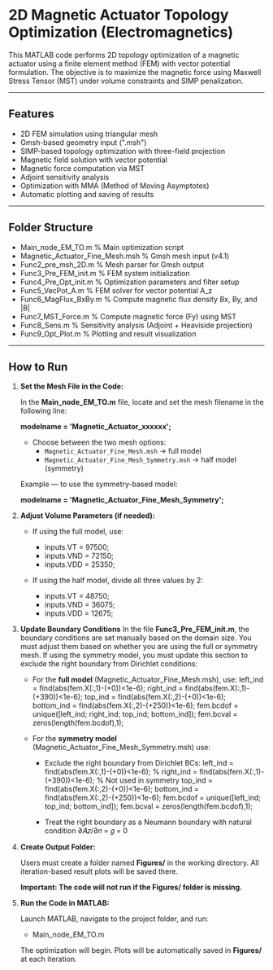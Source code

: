 # 2D Magnetic Actuator Topology Optimization (Electromagnetics)

This MATLAB code performs 2D topology optimization of a magnetic actuator using a finite element method (FEM) with vector potential formulation. The objective is to maximize the magnetic force using Maxwell Stress Tensor (MST) under volume constraints and SIMP penalization.

---

## Features

- 2D FEM simulation using triangular mesh
- Gmsh-based geometry input (".msh")
- SIMP-based topology optimization with three-field projection
- Magnetic field solution with vector potential 
- Magnetic force computation via MST
- Adjoint sensitivity analysis
- Optimization with MMA (Method of Moving Asymptotes)
- Automatic plotting and saving of results

---

## Folder Structure

- Main_node_EM_TO.m                  % Main optimization script
- Magnetic_Actuator_Fine_Mesh.msh    % Gmsh mesh input (v4.1)
- Func2_pre_msh_2D.m                 % Mesh parser for Gmsh output
- Func3_Pre_FEM_init.m               % FEM system initialization
- Func4_Pre_Opt_init.m               % Optimization parameters and filter setup
- Func5_VecPot_A.m                   % FEM solver for vector potential A_z
- Func6_MagFlux_BxBy.m               % Compute magnetic flux density Bx, By, and |B|
- Func7_MST_Force.m                  % Compute magnetic force (Fy) using MST
- Func8_Sens.m                       % Sensitivity analysis (Adjoint + Heaviside projection)
- Func9_Opt_Plot.m                   % Plotting and result visualization


---

## How to Run

1. **Set the Mesh File in the Code:**

    In the **Main_node_EM_TO.m** file, locate and set the mesh filename in the following line:
    
    **modelname = 'Magnetic_Actuator_xxxxxx';**
    
    - Choose between the two mesh options:
        - `Magnetic_Actuator_Fine_Mesh.msh`           → full model
        - `Magnetic_Actuator_Fine_Mesh_Symmetry.msh`  → half model (symmetry)
    
    Example — to use the symmetry-based model:
    
    **modelname = 'Magnetic_Actuator_Fine_Mesh_Symmetry';**

2. **Adjust Volume Parameters (if needed):**

    - If using the full model, use:
      - inputs.VT  = 97500;
      - inputs.VND = 72150;
      - inputs.VDD = 25350;
    
    - If using the half model, divide all three values by 2:
      - inputs.VT  = 48750;
      - inputs.VND = 36075;
      - inputs.VDD = 12675;
     
3. **Update Boundary Conditions**
In the file **Func3_Pre_FEM_init.m**, the boundary conditions are set manually based on the domain size. You must adjust them based on whether you are using the full or symmetry mesh. If using the symmetry model, you must update this section to exclude the right boundary from Dirichlet conditions:

    - For the **full model** (Magnetic_Actuator_Fine_Mesh.msh), use:
        left_ind    = find(abs(fem.X(:,1)-(+0))<1e-6);
        right_ind   = find(abs(fem.X(:,1)-(+390))<1e-6);
        top_ind     = find(abs(fem.X(:,2)-(+0))<1e-6);
        bottom_ind  = find(abs(fem.X(:,2)-(+250))<1e-6);
        fem.bcdof   = unique([left_ind; right_ind; top_ind; bottom_ind]);
        fem.bcval   = zeros(length(fem.bcdof),1);

    - For the **symmetry model** (Magnetic_Actuator_Fine_Mesh_Symmetry.msh) use:
        - Exclude the right boundary from Dirichlet BCs:
            left_ind    = find(abs(fem.X(:,1)-(+0))<1e-6);
            % right_ind   = find(abs(fem.X(:,1)-(+390))<1e-6); % Not used in symmetry
            top_ind     = find(abs(fem.X(:,2)-(+0))<1e-6);
            bottom_ind  = find(abs(fem.X(:,2)-(+250))<1e-6);
            fem.bcdof   = unique([left_ind; top_ind; bottom_ind]);
            fem.bcval   = zeros(length(fem.bcdof),1);

        - Treat the right boundary as a Neumann boundary with natural condition ∂𝐴𝑧/∂𝑛 = 𝑔 = 0

4. **Create Output Folder:**

    Users must create a folder named **Figures/** in the working directory.
    All iteration-based result plots will be saved there.
    
    **Important: The code will not run if the Figures/ folder is missing.**

5. **Run the Code in MATLAB:**

    Launch MATLAB, navigate to the project folder, and run:
    
    - Main_node_EM_TO.m
    
    The optimization will begin. Plots will be automatically saved in **Figures/** at each iteration.
